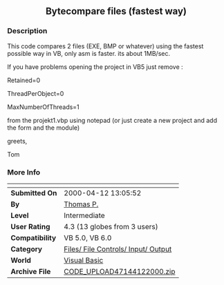 ﻿<div align="center">

## Bytecompare files \(fastest way\)


</div>

### Description

This code compares 2 files (EXE, BMP or whatever) using the fastest possible way in VB, only asm is faster. its about 1MB/sec.

If you have problems opening the project in VB5 just remove :

Retained=0

ThreadPerObject=0

MaxNumberOfThreads=1

from the projekt1.vbp using notepad (or just create a new project and add the form and the module)

greets,

Tom
 
### More Info
 


<span>             |<span>
---                |---
**Submitted On**   |2000-04-12 13:05:52
**By**             |[Thomas P\.](https://github.com/Planet-Source-Code/PSCIndex/blob/master/ByAuthor/thomas-p.md)
**Level**          |Intermediate
**User Rating**    |4.3 (13 globes from 3 users)
**Compatibility**  |VB 5\.0, VB 6\.0
**Category**       |[Files/ File Controls/ Input/ Output](https://github.com/Planet-Source-Code/PSCIndex/blob/master/ByCategory/files-file-controls-input-output__1-3.md)
**World**          |[Visual Basic](https://github.com/Planet-Source-Code/PSCIndex/blob/master/ByWorld/visual-basic.md)
**Archive File**   |[CODE\_UPLOAD47144122000\.zip](https://github.com/Planet-Source-Code/thomas-p-bytecompare-files-fastest-way__1-7191/archive/master.zip)








